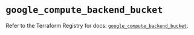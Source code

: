 # `google_compute_backend_bucket`

Refer to the Terraform Registry for docs: [`google_compute_backend_bucket`](https://registry.terraform.io/providers/hashicorp/google/5.12.0/docs/resources/compute_backend_bucket).
